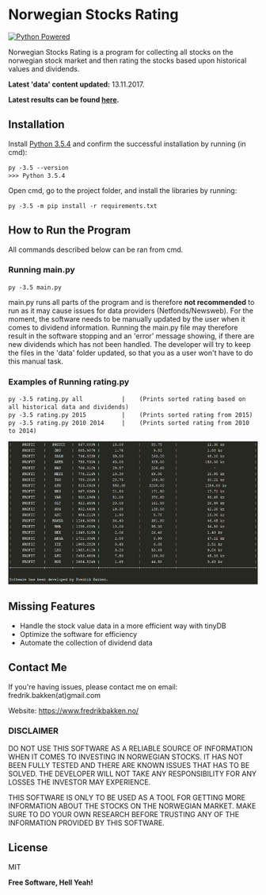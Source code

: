 # Norwegian Stocks Rating

[![Python Powered](https://www.python.org/static/community_logos/python-powered-w-100x40.png)](https://www.python.org)

Norwegian Stocks Rating is a program for collecting all stocks on the norwegian stock market and then rating the stocks based upon historical values and dividends.

**Latest 'data' content updated:** 13.11.2017.

**Latest results can be found [here](https://github.com/FredrikBakken/Norwegian-Stocks-Rating/blob/master/results/profit_results.txt).**

## Installation

Install [Python 3.5.4](https://www.python.org/downloads/release/python-354/) and confirm the successful installation by running (in cmd):
```
py -3.5 --version
>>> Python 3.5.4
```

Open cmd, go to the project folder, and install the libraries by running:
```
py -3.5 -m pip install -r requirements.txt
```

## How to Run the Program

All commands described below can be ran from cmd.

### Running main.py
```
py -3.5 main.py
```

main.py runs all parts of the program and is therefore **not recommended** to run as it may cause issues for data providers (Netfonds/Newsweb). For the moment, the software needs to be manually updated by the user when it comes to dividend information. Running the main.py file may therefore result in the software stopping and an 'error' message showing, if there are new dividends which has not been handled. The developer will try to keep the files in the 'data' folder updated, so that you as a user won't have to do this manual task.

### Examples of Running rating.py
```
py -3.5 rating.py all           |    (Prints sorted rating based on all historical data and dividends)
py -3.5 rating.py 2015          |    (Prints sorted rating from 2015)
py -3.5 rating.py 2010 2014     |    (Prints sorted rating from 2010 to 2014)
```

![All rating example (16.10.2017)](https://github.com/FredrikBakken/Norwegian-Stocks-Rating/blob/master/images/run_results_example.png)

## Missing Features

 - Handle the stock value data in a more efficient way with tinyDB
 - Optimize the software for efficiency
 - Automate the collection of dividend data
 
## Contact Me
If you're having issues, please contact me on email: fredrik.bakken(at)gmail.com

Website: https://www.fredrikbakken.no/

### DISCLAIMER

DO NOT USE THIS SOFTWARE AS A RELIABLE SOURCE OF INFORMATION WHEN IT COMES TO INVESTING IN NORWEGIAN STOCKS. IT HAS NOT BEEN FULLY TESTED AND THERE ARE KNOWN ISSUES THAT HAS TO BE SOLVED. THE DEVELOPER WILL NOT TAKE ANY RESPONSIBILITY FOR ANY LOSSES THE INVESTOR MAY EXPERIENCE.

THIS SOFTWARE IS ONLY TO BE USED AS A TOOL FOR GETTING MORE INFORMATION ABOUT THE STOCKS ON THE NORWEGIAN MARKET. MAKE SURE TO DO YOUR OWN RESEARCH BEFORE TRUSTING ANY OF THE INFORMATION PROVIDED BY THIS SOFTWARE.

License
----

MIT


**Free Software, Hell Yeah!**
